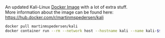 An updated Kali-Linux [Docker Image](https://docker.com) with a lot of extra stuff.  
More information about the image can be found here: https://hub.docker.com/r/martinmspedersen/kali

```bash
docker pull martinmspedersen/kali
docker container run --rm --network host --hostname kali --name kali-$$ -v "$PWD":/data -w /data -it martinmspedersen/kali:latest'
```
